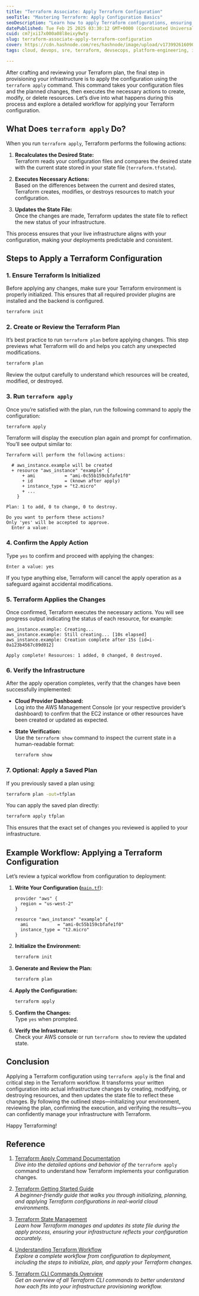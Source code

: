 ```yaml
---
title: "Terraform Associate: Apply Terraform Configuration"
seoTitle: "Mastering Terraform: Apply Configuration Basics"
seoDescription: "Learn how to apply Terraform configurations, ensuring your infrastructure aligns with your plans through a detailed workflow and best practices"
datePublished: Tue Feb 25 2025 03:30:12 GMT+0000 (Coordinated Universal Time)
cuid: cm7jxi17x000a08l8eixy9wty
slug: terraform-associate-apply-terraform-configuration
cover: https://cdn.hashnode.com/res/hashnode/image/upload/v1739926160905/779a3792-7594-4230-a71a-20e89f6ec579.png
tags: cloud, devops, sre, terraform, devsecops, platform-engineering, iac-infrastructure-as-code, terraform-associate

---
```


After crafting and reviewing your Terraform plan, the final step in provisioning your infrastructure is to apply the configuration using the `terraform apply` command. This command takes your configuration files and the planned changes, then executes the necessary actions to create, modify, or delete resources. Let’s dive into what happens during this process and explore a detailed workflow for applying your Terraform configuration.

## What Does `terraform apply` Do?

When you run `terraform apply`, Terraform performs the following actions:

1. **Recalculates the Desired State:**  
    Terraform reads your configuration files and compares the desired state with the current state stored in your state file (`terraform.tfstate`).
    
2. **Executes Necessary Actions:**  
    Based on the differences between the current and desired states, Terraform creates, modifies, or destroys resources to match your configuration.
    
3. **Updates the State File:**  
    Once the changes are made, Terraform updates the state file to reflect the new status of your infrastructure.
    

This process ensures that your live infrastructure aligns with your configuration, making your deployments predictable and consistent.

## Steps to Apply a Terraform Configuration

### 1\. Ensure Terraform Is Initialized

Before applying any changes, make sure your Terraform environment is properly initialized. This ensures that all required provider plugins are installed and the backend is configured.

```bash
terraform init
```

### 2\. Create or Review the Terraform Plan

It’s best practice to run `terraform plan` before applying changes. This step previews what Terraform will do and helps you catch any unexpected modifications.

```bash
terraform plan
```

Review the output carefully to understand which resources will be created, modified, or destroyed.

### 3\. Run `terraform apply`

Once you’re satisfied with the plan, run the following command to apply the configuration:

```bash
terraform apply
```

Terraform will display the execution plan again and prompt for confirmation. You’ll see output similar to:

```plaintext
Terraform will perform the following actions:

  # aws_instance.example will be created
  + resource "aws_instance" "example" {
      + ami           = "ami-0c55b159cbfafe1f0"
      + id            = (known after apply)
      + instance_type = "t2.micro"
      + ...
    }

Plan: 1 to add, 0 to change, 0 to destroy.

Do you want to perform these actions?
Only 'yes' will be accepted to approve.
  Enter a value: 
```

### 4\. Confirm the Apply Action

Type `yes` to confirm and proceed with applying the changes:

```plaintext
Enter a value: yes
```

If you type anything else, Terraform will cancel the apply operation as a safeguard against accidental modifications.

### 5\. Terraform Applies the Changes

Once confirmed, Terraform executes the necessary actions. You will see progress output indicating the status of each resource, for example:

```plaintext
aws_instance.example: Creating...
aws_instance.example: Still creating... [10s elapsed]
aws_instance.example: Creation complete after 15s [id=i-0a123b4567c89d012]

Apply complete! Resources: 1 added, 0 changed, 0 destroyed.
```

### 6\. Verify the Infrastructure

After the apply operation completes, verify that the changes have been successfully implemented:

* **Cloud Provider Dashboard:**  
    Log into the AWS Management Console (or your respective provider’s dashboard) to confirm that the EC2 instance or other resources have been created or updated as expected.
    
* **State Verification:**  
    Use the `terraform show` command to inspect the current state in a human-readable format:
    
    ```bash
    terraform show
    ```
    

### 7\. Optional: Apply a Saved Plan

If you previously saved a plan using:

```bash
terraform plan -out=tfplan
```

You can apply the saved plan directly:

```bash
terraform apply tfplan
```

This ensures that the exact set of changes you reviewed is applied to your infrastructure.

## Example Workflow: Applying a Terraform Configuration

Let’s review a typical workflow from configuration to deployment:

1. **Write Your Configuration (**[`main.tf`](http://main.tf)):
    
    ```plaintext
    provider "aws" {
      region = "us-west-2"
    }
    
    resource "aws_instance" "example" {
      ami           = "ami-0c55b159cbfafe1f0"
      instance_type = "t2.micro"
    }
    ```
    
2. **Initialize the Environment:**
    
    ```bash
    terraform init
    ```
    
3. **Generate and Review the Plan:**
    
    ```bash
    terraform plan
    ```
    
4. **Apply the Configuration:**
    
    ```bash
    terraform apply
    ```
    
5. **Confirm the Changes:**  
    Type `yes` when prompted.
    
6. **Verify the Infrastructure:**  
    Check your AWS console or run `terraform show` to review the updated state.
    

## Conclusion

Applying a Terraform configuration using `terraform apply` is the final and critical step in the Terraform workflow. It transforms your written configuration into actual infrastructure changes by creating, modifying, or destroying resources, and then updates the state file to reflect these changes. By following the outlined steps—initializing your environment, reviewing the plan, confirming the execution, and verifying the results—you can confidently manage your infrastructure with Terraform.

Happy Terraforming!

## Reference

1. [Terraform Apply Command Documentation](https://developer.hashicorp.com/terraform/cli/commands/apply)  
    *Dive into the detailed options and behavior of the* `terraform apply` command to understand how Terraform implements your configuration changes.
    
2. [Terraform Getting Started Guide](https://learn.hashicorp.com/collections/terraform/aws-get-started)  
    *A beginner-friendly guide that walks you through initializing, planning, and applying Terraform configurations in real-world cloud environments.*
    
3. [Terraform State Management](https://www.terraform.io/language/state)  
    *Learn how Terraform manages and updates its state file during the apply process, ensuring your infrastructure reflects your configuration accurately.*
    
4. [Understanding Terraform Workflow](https://developer.hashicorp.com/terraform/tutorials/automating-aws)  
    *Explore a complete workflow from configuration to deployment, including the steps to initialize, plan, and apply your Terraform changes.*
    
5. [Terraform CLI Commands Overview](https://developer.hashicorp.com/terraform/cli)  
    *Get an overview of all Terraform CLI commands to better understand how each fits into your infrastructure provisioning workflow.*